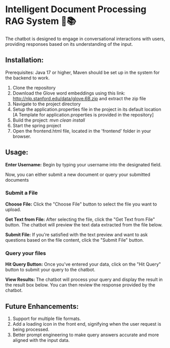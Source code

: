 # Intelligent Document Processing RAG System 🔎📚

The chatbot is designed to engage in conversational interactions with users, providing responses based on its understanding of the input.

## Installation:

Prerequisites: Java 17 or higher, Maven should be set up in the system for the backend to work.

1. Clone the repository
2. Download the Glove word embeddings using this link: http://nlp.stanford.edu/data/glove.6B.zip and extract the zip file
3. Navigate to the project directory
4. Setup the application.properties file in the project in its default location [A Template for application.properties is provided in the repository]
6. Build the project: _mvn clean install_
7. Start the spring project
8. Open the frontend.html file, located in the 'frontend' folder in your browser.

## Usage:

**Enter Username:** Begin by typing your username into the designated field.

Now, you can either submit a new document or query your submitted documents

### **Submit a File**

**Choose File:** Click the "Choose File" button to select the file you want to upload.

**Get Text from File:** After selecting the file, click the "Get Text from File" button. The chatbot will preview the text data extracted from the file below.

**Submit File:** If you're satisfied with the text preview and want to ask questions based on the file content, click the "Submit File" button.

### **Query your files**

**Hit Query Button:** Once you've entered your data, click on the "Hit Query" button to submit your query to the chatbot.

**View Results:** The chatbot will process your query and display the result in the result box below. You can then review the response provided by the chatbot.

## Future Enhancements:

1. Support for multiple file formats.
2. Add a loading icon in the front end, signifying when the user request is being processed.
3. Better prompt engineering to make query answers accurate and more aligned with the input data.
